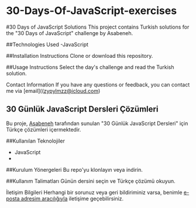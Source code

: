 # 30-Days-Of-JavaScript-exercises

#30 Days of JavaScript Solutions
This project contains Turkish solutions for the "30 Days of JavaScript" challenge by Asabeneh.

##Technologies Used
-JavaScript

##Installation Instructions
Clone or download this repository.

##Usage Instructions
Select the day's challenge and read the Turkish solution.

Contact Information
If you have any questions or feedback, you can contact me via [email]((zypylmzz@icloud.com)


## 30 Günlük JavaScript Dersleri Çözümleri
Bu proje, [Asabeneh](@https://github.com/Asabeneh) tarafından sunulan "30 Günlük JavaScript Dersleri" için Türkçe çözümleri içermektedir.

##Kullanılan Teknolojiler
- JavaScript
-  
##Kurulum Yönergeleri
Bu repo'yu klonlayın veya indirin.

##Kullanım Talimatları
Günün dersini seçin ve Türkçe çözümü okuyun.

İletişim Bilgileri
Herhangi bir sorunuz veya geri bildiriminiz varsa, benimle [e-posta adresim aracılığıyla](zypylmzz@icloud.com) iletişime geçebilirsiniz.
